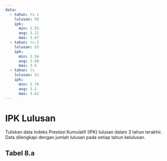 ```yaml
---
data:
  - tahun: ts-1
    lulusan: 56
    ipk:
      min: 2.55
      avg: 3.11
      max: 3.67
  - tahun: ts-2
    lulusan: 55
    ipk:
      min: 2.56
      avg: 3.08
      max: 3.6
  - tahun: ts
    lulusan: 51
    ipk:
      min: 2.78
      avg: 3.2
      max: 3.61
---
```


<script setup>
import { useData } from "vitepress"
import Tabel from '../components/tabel-8a.vue'

const { frontmatter } = useData()
</script>

# IPK Lulusan

Tuliskan data Indeks Prestasi Kumulatif (IPK) lulusan dalam 3 tahun terakhir. Data dilengkapi dengan jumlah lulusan pada setiap tahun kelulusan.

## Tabel 8.a

<Tabel :data="frontmatter.data" />
